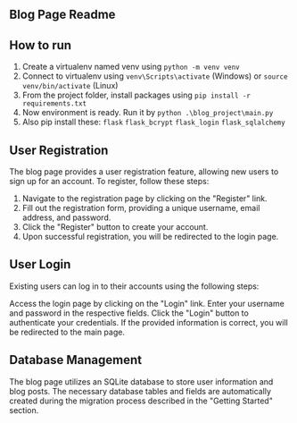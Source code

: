 ## Blog Page Readme

## How to run
1. Create a virtualenv named venv using `python -m venv venv`
2. Connect to virtualenv using `venv\Scripts\activate` (Windows) or `source venv/bin/activate` (Linux)
3. From the project folder, install packages using `pip install -r requirements.txt`
4. Now environment is ready. Run it by `python .\blog_project\main.py`
5. Also pip install these: `flask` `flask_bcrypt` `flask_login` `flask_sqlalchemy`


## User Registration
The blog page provides a user registration feature, allowing new users to sign up for an account. To register, follow these steps:

1. Navigate to the registration page by clicking on the "Register" link.
2. Fill out the registration form, providing a unique username, email address, and password.
3. Click the "Register" button to create your account.
4. Upon successful registration, you will be redirected to the login page.


## User Login
Existing users can log in to their accounts using the following steps:

Access the login page by clicking on the "Login" link.
Enter your username and password in the respective fields.
Click the "Login" button to authenticate your credentials.
If the provided information is correct, you will be redirected to the main page.

## Database Management
The blog page utilizes an SQLite database to store user information and blog posts. The necessary database tables and fields are automatically created during the migration process described in the "Getting Started" section.
